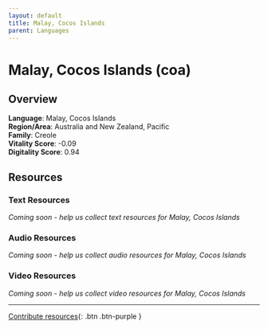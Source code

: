 ```yaml
---
layout: default
title: Malay, Cocos Islands
parent: Languages
---
```


# Malay, Cocos Islands (coa)

## Overview

**Language**: Malay, Cocos Islands  
**Region/Area**: Australia and New Zealand, Pacific  
**Family**: Creole  
**Vitality Score**: -0.09  
**Digitality Score**: 0.94  

## Resources

### Text Resources
*Coming soon - help us collect text resources for Malay, Cocos Islands*

### Audio Resources
*Coming soon - help us collect audio resources for Malay, Cocos Islands*

### Video Resources
*Coming soon - help us collect video resources for Malay, Cocos Islands*

---

[Contribute resources](https://fairtrain.github.io/){: .btn .btn-purple }
